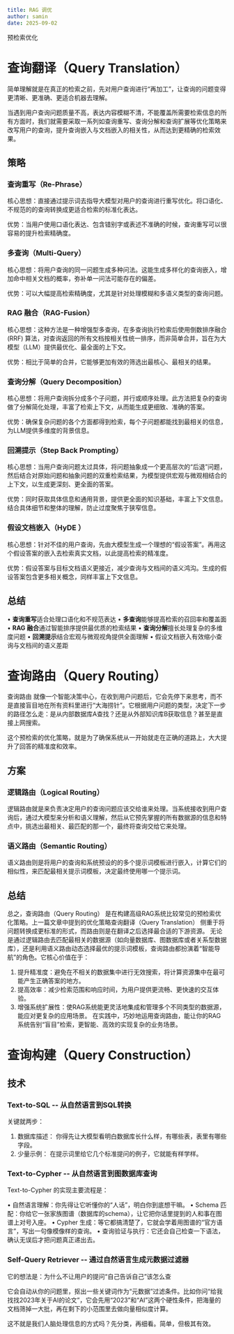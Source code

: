 ```yaml
title: RAG 调优
author: samin
date: 2025-09-02
```

预检索优化

# 查询翻译（Query Translation）

简单理解就是在真正的检索之前，先对用户查询进行“再加工”，让查询的问题变得更清晰、更准确、更适合机器去理解。

当遇到用户查询问题质量不高，表达内容模糊不清，不能覆盖所需要检索信息的所有方面时，我们就需要采取一系列如查询重写、查询分解和查询扩展等优化策略来改写用户的查询，提升查询嵌入与文档嵌入的相关性，从而达到更精确的检索效果。

## 策略

### 查询重写（Re-Phrase）

核心思想：直接通过提示词去指导大模型对用户的查询进行重写优化。将口语化、不规范的的查询转换成更适合检索的标准化表达。

优势：当用户使用口语化表达、包含错别字或表述不准确的时候，查询重写可以很容易的提升检索精确度。

### 多查询（Multi-Query）

核心思想：将用户查询的同一问题生成多种问法。这能生成多样化的查询嵌入，增加命中相关文档的概率，弥补单一问法可能存在的偏差。

优势：可以大幅提高检索精确度，尤其是针对处理模糊和多语义类型的查询问题。

### RAG 融合（RAG-Fusion）

核心思想：这种方法是一种增强型多查询，在多查询执行检索后使用倒数排序融合 (RRF) 算法，对查询返回的所有文档按相关性统一排序，而非简单合并，旨在为大模型（LLM）提供最优化、最全面的上下文。

优势：相比于简单的合并，它能够更加有效的筛选出最核心、最相关的结果。

### 查询分解（Query Decomposition）

核心思想：将用户查询拆分成多个子问题，并行或顺序处理。此方法把复杂的查询做了分解简化处理，丰富了检索上下文，从而能生成更细致、准确的答案。

优势：确保复杂问题的各个方面都得到检索，每个子问题都能找到最相关的信息，为LLM提供多维度的背景信息。

### 回溯提示（Step Back Prompting）

核心思想：当用户查询问题太过具体，将问题抽象成一个更高层次的“后退”问题，然后结合对原始问题和抽象问题的双重检索结果，为模型提供宏观与微观相结合的上下文，以生成更深刻、更全面的答案。

优势：同时获取具体信息和通用背景，提供更全面的知识基础，丰富上下文信息。结合具体细节和整体的理解，防止过度聚焦于狭窄信息。

### 假设文档嵌入（HyDE ）

核心思想：针对不佳的用户查询，先由大模型生成一个理想的“假设答案”。再用这个假设答案的嵌入去检索真实文档，以此提高检索的精准度。

优势：假设答案与目标文档语义更接近，减少查询与文档间的语义鸿沟。生成的假设答案包含更多相关概念，同样丰富上下文信息。

## 总结

• **查询重写**适合处理口语化和不规范表达
• **多查询**能够提高检索的召回率和覆盖面
• **RAG 融合**通过智能排序提供最优质的检索结果
• **查询分解**擅长处理复杂的多维度问题
• **回溯提示**结合宏观与微观视角提供全面理解
• 假设文档嵌入有效缩小查询与文档间的语义差距

# 查询路由（Query Routing）

查询路由 就像一个智能决策中心，在收到用户问题后，它会先停下来思考，而不是直接盲目地在所有资料里进行“大海捞针”。它根据用户问题的类型，决定下一步的路径怎么走：是从内部数据库A查找？还是从外部知识库B获取信息？甚至是直接上网搜索。

这个预检索的优化策略，就是为了确保系统从一开始就走在正确的道路上，大大提升了回答的精准度和效率。

## 方案

### 逻辑路由（Logical Routing）

逻辑路由就是来负责决定用户的查询问题应该交给谁来处理。当系统接收到用户查询后，通过大模型来分析和语义理解，然后从它预先掌握的所有数据源的信息和特点中，挑选出最相关、最匹配的那一个，最终将查询交给它来处理。

### 语义路由（Semantic Routing）

语义路由则是将用户的查询和系统预设的的多个提示词模板进行嵌入，计算它们的相似性，来匹配最相关提示词模板，决定最终使用哪一个提示词。

## 总结

总之，查询路由（Query Routing） 是在构建高级RAG系统比较常见的预检索优化策略。上一篇文章中提到的优化策略查询翻译（Query Translation） 侧重于将问题转换成更标准的形式，而路由则是在翻译之后选择最合适的下游资源。
无论是通过逻辑路由去匹配最相关的数据源（如向量数据库、图数据库或者关系型数据库），还是利用语义路由动态选择最优的提示词模板，查询路由都扮演着“智能导航”的角色。它核心价值在于：

1. 提升精准度：避免在不相关的数据集中进行无效搜索，将计算资源集中在最可能产生正确答案的地方。
2. 提高效率：减少检索范围和响应时间，为用户提供更流畅、更快速的交互体验。
3. 增强系统扩展性：使RAG系统能更灵活地集成和管理多个不同类型的数据源，能应对更复杂的应用场景。
   在实践中，巧妙地运用查询路由，能让你的RAG系统告别“盲目”检索，更智能、高效的实现复杂的业务场景。

# 查询构建（Query Construction）

## 技术

### Text-to-SQL -- 从自然语言到SQL转换

关键就两步：

1. 数据库描述： 你得先让大模型看明白数据库长什么样，有哪些表，表里有哪些字段。
2. 少量示例： 在提示词里给它几个标准提问的例子，它就能有样学样。

### Text-to-Cypher -- 从自然语言到图数据库查询

Text-to-Cypher 的实现主要流程是：

• 自然语言理解：你先得让它听懂你的“人话”，明白你到底想干嘛。
• Schema 匹配：你给它一张家族图谱（数据库的schema），让它把你话里提到的人和事在图谱上对号入座。
• Cypher 生成：等它都搞清楚了，它就会学着用图谱的“官方语言”，写出一句像模像样的查询。
• 查询验证与执行：它还会自己检查一下语法，确认无误后才把问题真正递出去。

### Self-Query Retriever -- 通过自然语言生成元数据过滤器

它的想法是：为什么不让用户的提问“自己告诉自己”该怎么查

它会自动从你的问题里，抠出一些关键词作为“元数据”过滤条件。比如你问“给我找找2023年关于AI的论文”，它会先用“2023”和“AI”这两个硬性条件，把海量的文档筛掉一大批，再在剩下的小范围里去做向量相似度计算。

这不就是我们人脑处理信息的方式吗？先分类，再细看。简单，但极其有效。